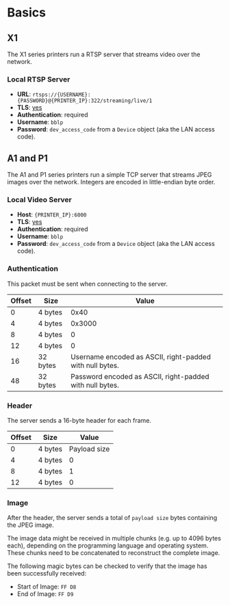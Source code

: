 # Basics

## X1

The X1 series printers run a RTSP server that streams video over the network.

### Local RTSP Server

- **URL**: `rtsps://{USERNAME}:{PASSWORD}@{PRINTER_IP}:322/streaming/live/1`
- **TLS**: [yes](./tls.md)
- **Authentication**: required
- **Username**: `bblp`
- **Password**: `dev_access_code` from a `Device` object (aka the LAN access code).

## A1 and P1

The A1 and P1 series printers run a simple TCP server that streams JPEG images over the network.
Integers are encoded in little-endian byte order.

### Local Video Server

- **Host**: `{PRINTER_IP}:6000`
- **TLS**: [yes](./tls.md)
- **Authentication**: required
- **Username**: `bblp`
- **Password**: `dev_access_code` from a `Device` object (aka the LAN access code).

### Authentication

This packet must be sent when connecting to the server.

| Offset | Size     | Value                                                    |
| ------ | -------- | -------------------------------------------------------- |
| 0      | 4 bytes  | 0x40                                                     |
| 4      | 4 bytes  | 0x3000                                                   |
| 8      | 4 bytes  | 0                                                        |
| 12     | 4 bytes  | 0                                                        |
| 16     | 32 bytes | Username encoded as ASCII, right-padded with null bytes. |
| 48     | 32 bytes | Password encoded as ASCII, right-padded with null bytes. |

### Header

The server sends a 16-byte header for each frame.

| Offset | Size    | Value        |
| ------ | ------- | ------------ |
| 0      | 4 bytes | Payload size |
| 4      | 4 bytes | 0            |
| 8      | 4 bytes | 1            |
| 12     | 4 bytes | 0            |

### Image

After the header, the server sends a total of `payload size` bytes containing the JPEG image.

The image data might be received in multiple chunks (e.g. up to 4096 bytes each), depending on the programming language and operating system. These chunks need to be concatenated to reconstruct the complete image.

The following magic bytes can be checked to verify that the image has been successfully received:

- Start of Image: `FF D8`
- End of Image: `FF D9`
